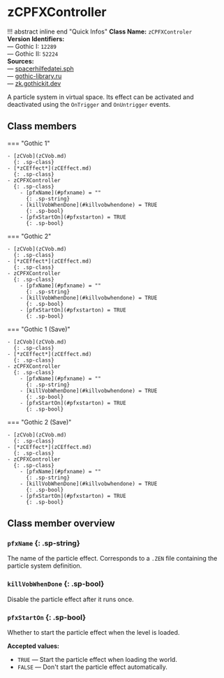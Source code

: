 # zCPFXController

!!! abstract inline end "Quick Infos"
    **Class Name:** `zCPFXControler`<br/>
    **Version Identifiers:**<br />
    — Gothic I: `12289`<br/>
    — Gothic II: `52224`<br/>
    **Sources:**<br/>
    — [spacerhilfedatei.sph](https://wiki.worldofgothic.de/doku.php?id=spacer:hilfedatei)<br/>
    — [gothic-library.ru](http://www.gothic-library.ru/publ/zcpfxcontroler/1-1-0-518)<br/>
    — [zk.gothickit.dev](https://zk.gothickit.dev/engine/objects/zCPFXController/)

A particle system in virtual space. Its effect can be activated and deactivated using the `OnTrigger` and `OnUntrigger`
events.

## Class members

=== "Gothic 1"

    - [zCVob](zCVob.md)
      {: .sp-class}
    - [*zCEffect*](zCEffect.md)
      {: .sp-class}
    - zCPFXController
      {: .sp-class}
        - [pfxName](#pfxname) = ""
          {: .sp-string}
        - [killVobWhenDone](#killvobwhendone) = TRUE
          {: .sp-bool}
        - [pfxStartOn](#pfxstarton) = TRUE
          {: .sp-bool}

=== "Gothic 2"

    - [zCVob](zCVob.md)
      {: .sp-class}
    - [*zCEffect*](zCEffect.md)
      {: .sp-class}
    - zCPFXController
      {: .sp-class}
        - [pfxName](#pfxname) = ""
          {: .sp-string}
        - [killVobWhenDone](#killvobwhendone) = TRUE
          {: .sp-bool}
        - [pfxStartOn](#pfxstarton) = TRUE
          {: .sp-bool}

=== "Gothic 1 (Save)"

    - [zCVob](zCVob.md)
      {: .sp-class}
    - [*zCEffect*](zCEffect.md)
      {: .sp-class}
    - zCPFXController
      {: .sp-class}
        - [pfxName](#pfxname) = ""
          {: .sp-string}
        - [killVobWhenDone](#killvobwhendone) = TRUE
          {: .sp-bool}
        - [pfxStartOn](#pfxstarton) = TRUE
          {: .sp-bool}

=== "Gothic 2 (Save)"

    - [zCVob](zCVob.md)
      {: .sp-class}
    - [*zCEffect*](zCEffect.md)
      {: .sp-class}
    - zCPFXController
      {: .sp-class}
        - [pfxName](#pfxname) = ""
          {: .sp-string}
        - [killVobWhenDone](#killvobwhendone) = TRUE
          {: .sp-bool}
        - [pfxStartOn](#pfxstarton) = TRUE
          {: .sp-bool}

## Class member overview

### `pfxName` {: .sp-string}

The name of the particle effect. Corresponds to a `.ZEN` file containing the particle system definition.

### `killVobWhenDone` {: .sp-bool}

Disable the particle effect after it runs once.

### `pfxStartOn` {: .sp-bool}

Whether to start the particle effect when the level is loaded.

**Accepted values:**

* `TRUE` — Start the particle effect when loading the world.
* `FALSE` —  Don't start the particle effect automatically.
